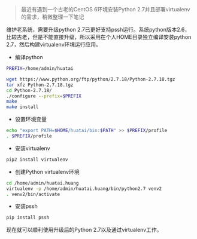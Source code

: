 > 最近有遇到一个古老的CentOS 6环境安装Python 2.7并且部署virtualenv的需求，稍微整理一下笔记

维护老系统，需要升级python 2.7已更好支持pssh运行。系统python版本2.6，比较古老，但是不能直接升级，所以采用在个人HOME目录独立编译安装python 2.7，然后构建virtualenv环境运行应用。

* 编译python

```bash
PREFIX=/home/admin/huatai

wget https://www.python.org/ftp/python/2.7.18/Python-2.7.18.tgz
tar xfz Python-2.7.18.tgz
cd Python-2.7.18/
./configure --prefix=$PREFIX
make
make install
```

* 设置环境变量

```bash
echo "export PATH=$HOME/huatai/bin:$PATH" >> $PREFIX/profile
. $PREFIX/profile
```

* 安装virtualenv

```bash
pip2 install virtualenv
```

* 创建Python virtualenv环境

```bash
cd /home/admin/huatai.huang
virtualenv -p /home/admin/huatai.huang/bin/python2.7 venv2
. venv2/bin/activate
```

* 安装pssh

```bash
pip install pssh
```

现在就可以顺利使用升级后的Python 2.7以及通过virtualenv工作。